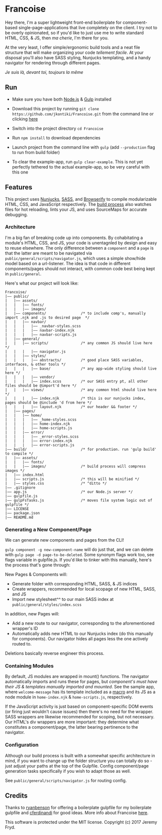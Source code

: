 # Francoise

Hey there, I'm a super lightweight front-end boilerplate for component-based single-page-applications that live  completely on the client. I try not to be overly opinionated, so if you'd like to just use me to write standard HTML, CSS, & JS, then _ma cherie_, I'm there for you.

At the very least, I offer simple/ergonomic build tools and a neat file structure that will make organizing your code _tellement facile_. At your disposal you'll also have SASS styling, Nunjucks templating, and a handy navigator for rendering through different pages.


_Je suis là, devant toi, toujours la même_


## Run

* Make sure you have both [Node.js](http://nodejs.org) & [Gulp](http://gulpjs.com) installed
* Download this project by running `git clone https://github.com/jkontiki/Francoise.git` from the command line or clicking [here](https://github.com/jkontiki/Francoise/master.zip)
* Switch into the project directory `cd Francoise`
* Run `npm install` to download dependencies
* Launch project from the command line with `gulp` (add `--production` flag to run from build folder)


* To clear the example-app, run `gulp clear-example`. This is not yet perfectly tethered to the actual example-app, so be very careful with this one


## Features

This project uses [Nunjucks](https://github.com/mozilla/nunjucks), [SASS](http://sass-lang.com/), and [Browserify](http://browserify.org/) to compile modularizable HTML, CSS, and JavaScript respectively. The [build process](https://github.com/JKonTiki/Francoise/blob/master/gulpfile.js) also watches files for hot reloading, lints your JS, and uses SourceMaps for accurate debugging.


### Architecture

I'm a big fan of breaking code up into components. By cohabitating a module's HTML, CSS, and JS, your code is unentagnled by design and easy to reuse elsewhere. The only difference between a `component` and a `page` is that the latter are meant to be navigated via `public/general/scripts/navigator.js`, which uses a simple show/hide model based on a url-listener. The idea is that code in different components/pages should not interact, with common code best being kept in `public/general`.

Here's what our project will look like:

```
Francoise/
|—— public/
|   |—— assets/
|   |   |—— fonts/
|   |   |—— images/
|   |—— components/                /* to include comp's, manually import .njk and .js to desired page  */
|   |   |—— navbar/
|   |   |   |—— _navbar-styles.scss
|   |   |   |—— navbar-index.njk
|   |   |   |—— navbar-scripts.js
|   |—— general/
|   |   |—— scripts/               /* any common JS should live here */
|   |   |   |—— navigator.js
|   |   |—— styles/
|   |   |   |—— abstracts/         /* good place SASS variables, interfaces, & other tools */
|   |   |   |—— base/              /* any app-wide styling should live here */
|   |   |   |—— vendor/
|   |   |   |—— index.scss         /* our SASS entry pt, all other files should be @import'd here */
|   |   |—— views/                 /* any common html should live here */
|   |   |   |—— index.njk          /* this is our nunjucks index, pages should be @include 'd from here */
|   |   |   |—— layout.njk         /* our header && footer */
|   |—— pages/
|   |   |—— home/
|   |   |   |—— _home-styles.scss
|   |   |   |—— home-index.njk
|   |   |   |—— home-scripts.js
|   |   |—— error/
|   |   |   |—— _error-styles.scss
|   |   |   |—— error-index.njk
|   |   |   |—— error-scripts.js
|—— build/                         /* for production. run 'gulp build' to compile */
|   |—— assets/
|   |   |—— fonts/
|   |   |—— images/                /* build process will compress images */
|   |—— index.html
|   |—— scripts.js                 /* this will be minified */
|   |—— styles.css                 /* ^ditto */         
|—— .gitignore
|—— app.js                         /* our Node.js server */
|—— gulpfile.js
|—— gulpFsTasks.js                 /* moves file system logic out of gulpfile */
|—— LICENSE
|—— package.json
|—— README.md
```


### Generating a New Component/Page

We can generate new components and pages from the CLI!

`gulp component -g new-component-name` will do just that, and we can delete with `gulp page -d page-to-be-deleted`. Some synonym flags work too, see flags variable in gulpfile.js. If you'd like to tinker with this manually, here's the process that's gone through:

New Pages & Components will:
* Generate folder with corresponding HTML, SASS, & JS indices
* Create wrappers, recommended for local scopage of new HTML, SASS, and JS
* Import new stylesheet^^ to our main SASS index at `public/general/styles/index.scss`

In addition, new Pages will:
* Add a new route to our navigator, corresponding to the aforementioned wrapper's ID
* Automatically adds new HTML to our Nunjucks index (do this manually for components). Our navigator hides all pages less the one actively routed to.

Deletions basically reverse engineer this process.


### Containing Modules

By default, JS modules are wrapped in mount() functions. The navigator automatically imports and runs these for pages, but _component's must have their JS & templates manually imported and mounted_. See the sample app, where `welcome-message` has its template included as a [macro](https://mozilla.github.io/nunjucks/templating.html#macro) and its JS as a node module in  `home-index.njk` & `home-scripts.js`, respectively.

If the JavaScript activity is just based on component-specific DOM events (or firing just wouldn't cause issues) then there's no need for the wrapper. SASS wrappers are likewise recommended for scoping, but not necessary. Our HTML's div wrappers are more important: they determine what constitutes a component/page, the latter bearing pertinence to the navigator.


### Configuration

Although our build process is built with a somewhat specific architecture in mind, if you want to change up the folder structure you can totally do so - just adjust your paths at the top of the Gulpfile. Config component/page generation tasks specifically if you wish to adapt those as well.

See `public/general/scripts/navigator.js` for routing config.


## Credits

Thanks to [ryanbenson](https://github.com/ryanbenson/Harvest) for offering a boilerplate gulpfile for my boilerplate gulpfile and [cferdinandi](https://github.com/cferdinandi/gulp-boilerplate) for good ideas. More info about Francoise [here](https://www.youtube.com/watch?v=_V-b8QIYOpM).

This software is protected under the MIT license. Copyright (c) 2017 Jeremy Fryd.
